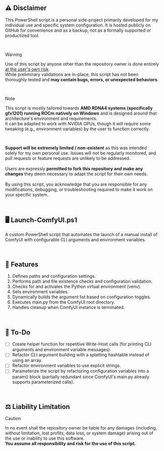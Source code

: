 ## ⚠️ Disclaimer  
This PowerShell script is a personal side-project primarily developed for my individual use and specific system configuration. 
It is hosted publicly on GitHub for convenience and as a backup, not as a formally supported or productized tool. 

<br/>

> [!WARNING]
> Use of this script by anyone other than the repository owner is done entirely <ins>at the user's own risk</ins>.  
> While preliminary validations are in-place, this script has not been thoroughly tested and **may contain bugs, errors, or unexpected behaviors**.

<br/>

> [!NOTE]
> This script is mostly tailored towards **AMD RDNA4 systems (specifically gfx1201) running ROCm natively on Windows** and is designed around that architecture's environment and requirements.  
> It can be adapted to work with NVIDIA GPUs, though it will require some tweaking (e.g., environment variables) by the user to function correctly.

<br/>

**Support will be extremely limited / non-existent** as this was intended solely for my own personal use. Issues will not be regularly monitored, and pull requests or feature requests are unlikely to be addressed.  
<br/>
Users are expressly **permitted to fork this repository and make any changes** they deem necessary to adapt the script for their own needs.  
<br/>
By using this script, you acknowledge that you are responsible for any modifications, debugging, or troubleshooting required to make it work on your specific system.  

<br/>

## 🖥️ Launch-ComfyUI.ps1  
A custom PowerShell script that automates the launch of a manual install of ComfyUI with configurable CLI arguments and environment variables.

<br/>

## 🎨 Features  
1. Defines paths and configuration settings.
2. Performs path and file existence checks and configuration validation.
3. Checks for and activates the Python virtual environment (venv).
4. Sets environment variables.
5. Dynamically builds the argument list based on configuration toggles.
6. Executes main.py from the ComfyUI root directory.
7. Handles cleanup when ComfyUI instance is terminated.

<br/>

## 📝 To-Do  
- [ ] Create helper function for repetitive Write-Host calls (for printing CLI arguments and environment variable messages).
- [ ] Refactor CLI argument building with a splatting hashtable instead of using an array.
- [ ] Refactor environment variables to use explicit strings.
- [ ] Parameterize the script by refactoring configuration variables into a param() block (partially redundant since ComfyUI's main.py already supports parameterized calls).

<br/>

## ⚖️ Liability Limitation  
> [!CAUTION]
> In no event shall the repository owner be liable for any damages (including, without limitation, lost profits, data loss, or system damage) arising out of the use or inability to use this software.  
> **You assume all responsibility and risk for the use of this script.**
